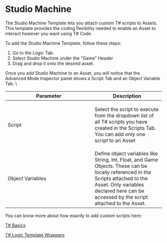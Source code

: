 # Studio Machine

The Studio Machine Template lets you attach custom T# scripts to Assets. This template provides the coding flexibility needed to enable an Asset to interact however you want using T# Code.

To add the Studio Machine Template, follow these steps:

1. Go to the Logic Tab.
2. Select Studio Machine under the "Game" Header
3. Drag and drop it onto the desired asset.

Once you add Studio Machine to an Asset, you will notice that the Advanced Mode Inspector panel shows a Script Tab and an Object Variable Tab. \


<table><thead><tr><th width="264">Parameter</th><th>Description</th></tr></thead><tbody><tr><td>Script</td><td><p></p><p>Select the script to execute from the dropdown list of all T# scripts you have created in the Scripts Tab. You can add only one script to an Asset</p></td></tr><tr><td>Object Variables</td><td>Define object variables like String, Int, Float, and Game Objects. These can be locally referenced in the Scripts attached to the Asset. Only variables declared here can be accessed by the script attached to the Asset.</td></tr></tbody></table>

You can know more about how exactly to add custom scripts here:&#x20;

[T# Basics](../../coding-using-t/t-basics.md)

[T# Logic Template Wrappers](../../coding-using-t/t-logic-template-wrappers.md)
